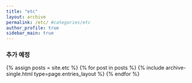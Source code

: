 ```yaml
---
title: "etc"
layout: archive
permalink: /etc/ #categories/etc
author_profile: true
sidebar_main: true
---
```


### 추가 예정 ###

{% assign posts = site.etc %}
{% for post in posts %} {% include archive-single.html type=page.entries_layout %} {% endfor %}
